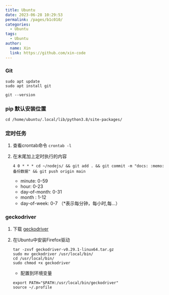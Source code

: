 ```yaml
---
title: Ubuntu
date: 2023-06-28 10:29:53
permalink: /pages/b1c010/
categories:
  - Ubuntu
tags:
  - Ubuntu
author:
  name: Xin
  link: https://github.com/xin-code
---
```


### Git

```shell
sudo apt update
sudo apt install git
```

```shell
git --version
```



### pip 默认安装位置

```shell
cd /home/ubuntu/.local/lib/python3.8/site-packages/
```



### 定时任务

1. 查看crontab命令 `crontab -l`

2. 在末尾加上定时执行的内容

   ```shell
   4 0 * * * cd ~/nodejs/ && git add . && git commit -m "docs: :memo: 备份数据" && git push origin main
   ```

   - minute: 0-59
   - hour: 0-23
   - day-of-month: 0-31
   - month : 1-12
   - day-of-week: 0-7 （*表示每分钟，每小时,每…）



### geckodriver

1. 下载 [geckodriver]([https://github.com/mozilla/geckodriver/releases](https://links.jianshu.com/go?to=https%3A%2F%2Fgithub.com%2Fmozilla%2Fgeckodriver%2Freleases))

2. 在Ubuntu中安装Firefox驱动

   ```shell
   tar -zxvf geckodriver-v0.29.1-linux64.tar.gz 
   sudo mv geckodriver /usr/local/bin/
   cd /usr/local/bin/
   sudo chmod +x geckodriver
   ```

   - 配置到环境变量

   ```shell
   export PATH="$PATH:/usr/local/bin/geckodriver"
   source ~/.profile
   ```

   

   
